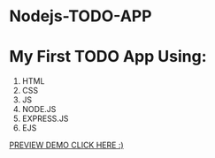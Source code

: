 # Nodejs-TODO-APP
<h1> My First TODO App Using: </h1>
<ol>
<li>HTML</li>
<li>CSS</li>
<li>JS</li>
<li>NODE.JS</li>
<li>EXPRESS.JS</li>
<li>EJS</li>
</ol>
<a rel="noopener noreferrer" href="https://nodejs-todo01.herokuapp.com/todo">PREVIEW DEMO CLICK HERE :)</a>
